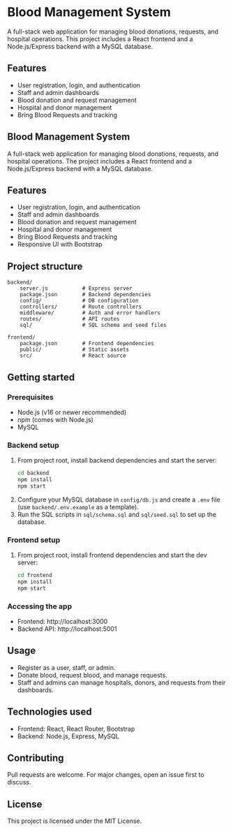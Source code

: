 # Blood Management System

A full-stack web application for managing blood donations, requests, and hospital operations. This project includes a React frontend and a Node.js/Express backend with a MySQL database.

## Features
- User registration, login, and authentication
- Staff and admin dashboards
- Blood donation and request management
- Hospital and donor management
- Bring Blood Requests and tracking
## Blood Management System

A full-stack web application for managing blood donations, requests, and hospital operations. The project includes a React frontend and a Node.js/Express backend with a MySQL database.

## Features
- User registration, login, and authentication
- Staff and admin dashboards
- Blood donation and request management
- Hospital and donor management
- Bring Blood Requests and tracking
- Responsive UI with Bootstrap

## Project structure

```
backend/
	server.js           # Express server
	package.json        # Backend dependencies
	config/             # DB configuration
	controllers/        # Route controllers
	middleware/         # Auth and error handlers
	routes/             # API routes
	sql/                # SQL schema and seed files

frontend/
	package.json        # Frontend dependencies
	public/             # Static assets
	src/                # React source
```

## Getting started

### Prerequisites
- Node.js (v16 or newer recommended)
- npm (comes with Node.js)
- MySQL

### Backend setup
1. From project root, install backend dependencies and start the server:
	 ```sh
	 cd backend
	 npm install
	 npm start
	 ```
2. Configure your MySQL database in `config/db.js` and create a `.env` file (use `backend/.env.example` as a template).
3. Run the SQL scripts in `sql/schema.sql` and `sql/seed.sql` to set up the database.

### Frontend setup
1. From project root, install frontend dependencies and start the dev server:
	 ```sh
	 cd frontend
	 npm install
	 npm start
	 ```

### Accessing the app
- Frontend: http://localhost:3000
- Backend API: http://localhost:5001

## Usage
- Register as a user, staff, or admin.
- Donate blood, request blood, and manage requests.
- Staff and admins can manage hospitals, donors, and requests from their dashboards.

## Technologies used
- Frontend: React, React Router, Bootstrap
- Backend: Node.js, Express, MySQL

## Contributing
Pull requests are welcome. For major changes, open an issue first to discuss.

## License
This project is licensed under the MIT License.
